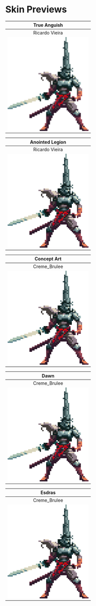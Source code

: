 # Skin Previews

| True Anguish |
| :----: |
| Ricardo Vieira |
| <img src="PENITENT_ANGUISH/preview.png" width=252 height=292> |

| Anointed Legion |
| :----: |
| Ricardo Vieira |
| <img src="PENITENT_ANOINTED/preview.png" width=252 height=292> |

| Concept Art |
| :----: |
| Creme_Brulee |
| <img src="PENITENT_CB_CONCEPTART/preview.png" width=252 height=292> |

| Dawn |
| :----: |
| Creme_Brulee |
| <img src="PENITENT_CB_DAWN/preview.png" width=252 height=292> |

| Esdras |
| :----: |
| Creme_Brulee |
| <img src="PENITENT_CB_ESDRAS/preview.png" width=252 height=292> |
